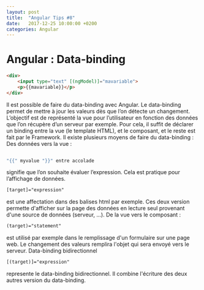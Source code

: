 ```yaml
---
layout: post
title:  "Angular Tips #8"
date:   2017-12-25 10:00:00 +0200
categories: Angular
---
```

# Angular : Data-binding

```html
<div>
	<input type="text" [(ngModel)]="mavariable">
	<p>{{mavariable}}</p>
</div>
```

Il est possible de faire du data-binding avec Angular. Le data-binding permet de mettre à jour les valeurs dès que l’on détecte un changement. L’objectif est de représenté la vue pour l’utilisateur en fonction des données que l’on récupère d’un serveur par exemple. Pour cela, il suffit de déclarer un binding entre la vue (le template HTML), et le composant, et le reste est fait par le Framework. Il existe plusieurs moyens de faire du data-binding :
Des données vers la vue :
```javascript
 
"{{" myvalue "}}" entre accolade
```

signifie que l’on souhaite évaluer l’expression. Cela est pratique pour l’affichage de données.

```html
[target]="expression"
```

est une affectation dans des balises html par exemple.
Ces deux version permette d'afficher sur la page des données en lecture seul provenant d'une source de données (serveur, ...).
De la vue vers le composant :

```html
(target)="statement"
```

est utilisé par exemple dans le remplissage d'un formulaire sur une page web. Le changement des valeurs remplira l'objet qui sera envoyé vers le serveur.
Data-binding bidirectionnel

```html
[(target)]="expression"
```

represente le data-binding bidirectionnel. Il combine l'écriture des deux autres version du data-binding.